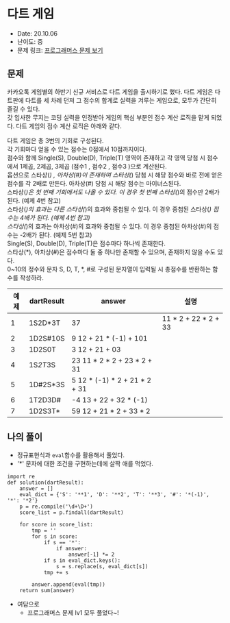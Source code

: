 # 다트 게임
* Date: 20.10.06
* 난이도: 중
* 문제 링크: [프로그래머스 문제 보기](https://programmers.co.kr/learn/courses/30/lessons/17682)


## 문제
카카오톡 게임별의 하반기 신규 서비스로 다트 게임을 출시하기로 했다. 다트 게임은 다트판에 다트를 세 차례 던져 그 점수의 합계로 실력을 겨루는 게임으로, 모두가 간단히 즐길 수 있다.  
갓 입사한 무지는 코딩 실력을 인정받아 게임의 핵심 부분인 점수 계산 로직을 맡게 되었다. 다트 게임의 점수 계산 로직은 아래와 같다.  

다트 게임은 총 3번의 기회로 구성된다.  
각 기회마다 얻을 수 있는 점수는 0점에서 10점까지이다.  
점수와 함께 Single(S), Double(D), Triple(T) 영역이 존재하고 각 영역 당첨 시 점수에서 1제곱, 2제곱, 3제곱 (점수1 , 점수2 , 점수3 )으로 계산된다.  
옵션으로 스타상(*) , 아차상(#)이 존재하며 스타상(*) 당첨 시 해당 점수와 바로 전에 얻은 점수를 각 2배로 만든다. 아차상(#) 당첨 시 해당 점수는 마이너스된다.  
스타상(*)은 첫 번째 기회에서도 나올 수 있다. 이 경우 첫 번째 스타상(*)의 점수만 2배가 된다. (예제 4번 참고)  
스타상(*)의 효과는 다른 스타상(*)의 효과와 중첩될 수 있다. 이 경우 중첩된 스타상(*) 점수는 4배가 된다. (예제 4번 참고)  
스타상(*)의 효과는 아차상(#)의 효과와 중첩될 수 있다. 이 경우 중첩된 아차상(#)의 점수는 -2배가 된다. (예제 5번 참고)  
Single(S), Double(D), Triple(T)은 점수마다 하나씩 존재한다.  
스타상(*), 아차상(#)은 점수마다 둘 중 하나만 존재할 수 있으며, 존재하지 않을 수도 있다.  
0~10의 정수와 문자 S, D, T, *, #로 구성된 문자열이 입력될 시 총점수를 반환하는 함수를 작성하라.  


|예제|dartResult|answer|설명|
|---|---|---|---|
|1|1S2D*3T|37|11 * 2 + 22 * 2 + 33|
|2|1D2S#10S|9	12 + 21 * (-1) + 101|
|3|1D2S0T|3	12 + 21 + 03|
|4|1S*2T*3S|23	11 * 2 * 2 + 23 * 2 + 31|
|5|1D#2S*3S|5	12 * (-1) * 2 + 21 * 2 + 31|
|6|1T2D3D#|-4	13 + 22 + 32 * (-1)|
|7|1D2S3T*|59	12 + 21 * 2 + 33 * 2|

## 나의 풀이
* 정규표현식과 `eval`함수를 활용해서 풀었다.
* '*' 문자에 대한 조건을 구현하는데에 살짝 애를 먹었다.
```
import re
def solution(dartResult):
    answer = []
    eval_dict = {'S': '**1', 'D': '**2', 'T': '**3', '#': '*(-1)', '*': '*2'}
    p = re.compile('\d+\D+')
    score_list = p.findall(dartResult)

    for score in score_list:
        tmp = ''
        for s in score:
            if s == '*':
                if answer:
                    answer[-1] *= 2
            if s in eval_dict.keys():
                s = s.replace(s, eval_dict[s])
            tmp += s

        answer.append(eval(tmp))
    return sum(answer)
```


* 여담으로
  * 프로그래머스 문제 lv1 모두 풀었다~!
